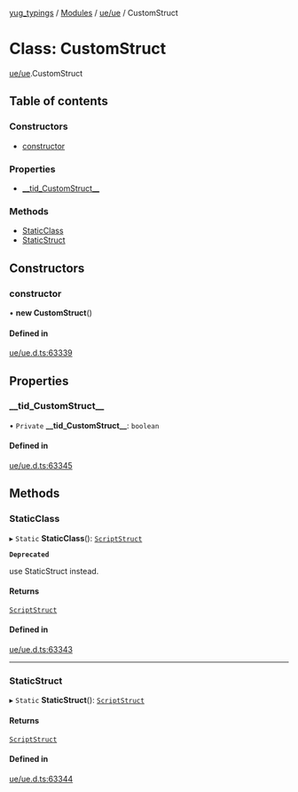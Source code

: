 [yug_typings](../README.md) / [Modules](../modules.md) / [ue/ue](../modules/ue_ue.md) / CustomStruct

# Class: CustomStruct

[ue/ue](../modules/ue_ue.md).CustomStruct

## Table of contents

### Constructors

- [constructor](ue_ue.CustomStruct.md#constructor)

### Properties

- [\_\_tid\_CustomStruct\_\_](ue_ue.CustomStruct.md#__tid_customstruct__)

### Methods

- [StaticClass](ue_ue.CustomStruct.md#staticclass)
- [StaticStruct](ue_ue.CustomStruct.md#staticstruct)

## Constructors

### constructor

• **new CustomStruct**()

#### Defined in

[ue/ue.d.ts:63339](https://github.com/YugMetaverse/yug_typings/blob/25cad34/ue/ue.d.ts#L63339)

## Properties

### \_\_tid\_CustomStruct\_\_

• `Private` **\_\_tid\_CustomStruct\_\_**: `boolean`

#### Defined in

[ue/ue.d.ts:63345](https://github.com/YugMetaverse/yug_typings/blob/25cad34/ue/ue.d.ts#L63345)

## Methods

### StaticClass

▸ `Static` **StaticClass**(): [`ScriptStruct`](ue_ue.ScriptStruct.md)

**`Deprecated`**

use StaticStruct instead.

#### Returns

[`ScriptStruct`](ue_ue.ScriptStruct.md)

#### Defined in

[ue/ue.d.ts:63343](https://github.com/YugMetaverse/yug_typings/blob/25cad34/ue/ue.d.ts#L63343)

___

### StaticStruct

▸ `Static` **StaticStruct**(): [`ScriptStruct`](ue_ue.ScriptStruct.md)

#### Returns

[`ScriptStruct`](ue_ue.ScriptStruct.md)

#### Defined in

[ue/ue.d.ts:63344](https://github.com/YugMetaverse/yug_typings/blob/25cad34/ue/ue.d.ts#L63344)
